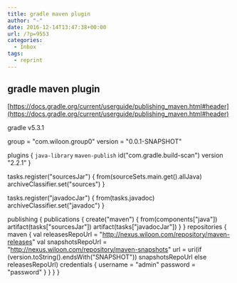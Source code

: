 ```yaml
---
title: gradle maven plugin
author: "-"
date: 2016-12-14T13:47:38+00:00
url: /?p=9553
categories:
  - Inbox
tags:
  - reprint
---
```

## gradle maven plugin

[https://docs.gradle.org/current/userguide/publishing_maven.html#header](https://docs.gradle.org/current/userguide/publishing_maven.html#header)

gradle v5.3.1

group = "com.wiloon.group0"
version = "0.0.1-SNAPSHOT"

plugins {
    `java-library`
    `maven-publish`
    id("com.gradle.build-scan") version "2.2.1"
}

tasks.register<Jar>("sourcesJar") {
    from(sourceSets.main.get().allJava)
    archiveClassifier.set("sources")
}

tasks.register<Jar>("javadocJar") {
    from(tasks.javadoc)
    archiveClassifier.set("javadoc")
}

publishing {
    publications {
        create<MavenPublication>("maven") {
            from(components["java"])
            artifact(tasks["sourcesJar"])
            artifact(tasks["javadocJar"])
        }
    }
    repositories {
        maven {
            val releasesRepoUrl = "http://nexus.wiloon.com/repository/maven-releases"
            val snapshotsRepoUrl = "http://nexus.wiloon.com/repository/maven-snapshots"
            url = uri(if (version.toString().endsWith("SNAPSHOT")) snapshotsRepoUrl else releasesRepoUrl)
            credentials {
                username = "admin"
                password = "password"
            }
        }
    }
}
```
